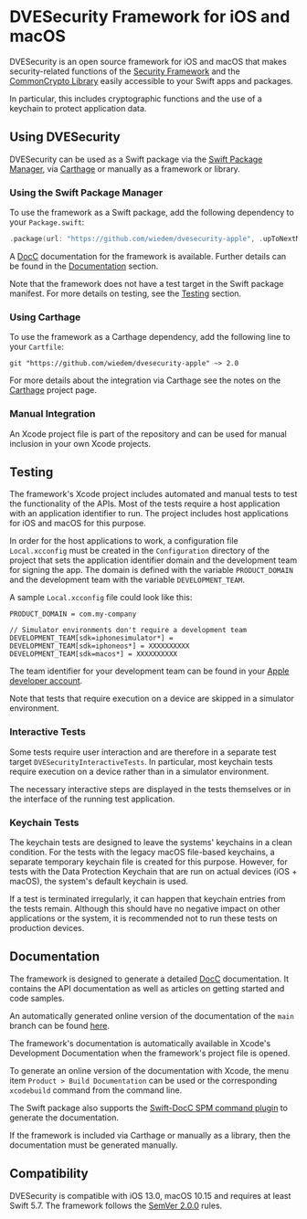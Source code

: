 # DVESecurity Framework for iOS and macOS

DVESecurity is an open source framework for iOS and macOS that makes security-related functions of the [Security Framework] and the [CommonCrypto Library] easily accessible to your Swift apps and packages.

In particular, this includes cryptographic functions and the use of a keychain to protect application data.

## Using DVESecurity
DVESecurity can be used as a Swift package via the [Swift Package Manager], via [Carthage] or manually as a framework or library.

### Using the Swift Package Manager
To use the framework as a Swift package, add the following dependency to your `Package.swift`:
```swift
.package(url: "https://github.com/wiedem/dvesecurity-apple", .upToNextMajor(from: "2.0.0")),
```

A [DocC] documentation for the framework is available. Further details can be found in the [Documentation](#Documentation) section.

Note that the framework does not have a test target in the Swift package manifest. For more details on testing, see the [Testing](#testing) section.

### Using Carthage
To use the framework as a Carthage dependency, add the following line to your `Cartfile`:
```
git "https://github.com/wiedem/dvesecurity-apple" ~> 2.0
```

For more details about the integration via Carthage see the notes on the [Carthage] project page.

### Manual Integration
An Xcode project file is part of the repository and can be used for manual inclusion in your own Xcode projects.

## Testing
The framework's Xcode project includes automated and manual tests to test the functionality of the APIs.
Most of the tests require a host application with an application identifier to run. The project includes host applications for iOS and macOS for this purpose.

In order for the host applications to work, a configuration file `Local.xcconfig` must be created in the `Configuration` directory of the project that sets the application identifier domain and the development team for signing the app. The domain is defined with the variable `PRODUCT_DOMAIN` and the development team with the variable `DEVELOPMENT_TEAM`.

A sample `Local.xcconfig` file could look like this:
```
PRODUCT_DOMAIN = com.my-company

// Simulator environments don't require a development team
DEVELOPMENT_TEAM[sdk=iphonesimulator*] =
DEVELOPMENT_TEAM[sdk=iphoneos*] = XXXXXXXXXX
DEVELOPMENT_TEAM[sdk=macos*] = XXXXXXXXXX
```

The team identifier for your development team can be found in your [Apple developer account](https://developer.apple.com/account/#!/membership/).

Note that tests that require execution on a device are skipped in a simulator environment.

### Interactive Tests
Some tests require user interaction and are therefore in a separate test target `DVESecurityInteractiveTests`. In particular, most keychain tests require execution on a device rather than in a simulator environment.

The necessary interactive steps are displayed in the tests themselves or in the interface of the running test application.

### Keychain Tests
The keychain tests are designed to leave the systems' keychains in a clean condition.
For the tests with the legacy macOS file-based keychains, a separate temporary keychain file is created for this purpose.
However, for tests with the Data Protection Keychain that are run on actual devices (iOS + macOS), the system's default keychain is used.

If a test is terminated irregularly, it can happen that keychain entries from the tests remain. Although this should have no negative impact on other applications or the system, it is recommended not to run these tests on production devices.

## Documentation
The framework is designed to generate a detailed [DocC] documentation.
It contains the API documentation as well as articles on getting started and code samples.

An automatically generated online version of the documentation of the `main` branch can be found [here](https://wiedem.github.io/dvesecurity-apple/main/documentation/dvesecurity/).

The framework's documentation is automatically available in Xcode's Development Documentation when the framework's project file is opened.

To generate an online version of the documentation with Xcode, the menu item `Product > Build Documentation` can be used or the corresponding `xcodebuild` command from the command line.

The Swift package also supports the [Swift-DocC SPM command plugin](https://github.com/apple/swift-docc-plugin) to generate the documentation.

If the framework is included via Carthage or manually as a library, then the documentation must be generated manually.  

## Compatibility
DVESecurity is compatible with iOS 13.0, macOS 10.15 and requires at least Swift 5.7.
The framework follows the [SemVer 2.0.0] rules.

[Security Framework]: https://developer.apple.com/documentation/security "Security Framework"
[CommonCrypto Library]: https://opensource.apple.com/source/CommonCrypto/ "CommonCrypto Library"
[Swift Package Manager]: https://swift.org/package-manager/ "Swift Package Manager"
[Carthage]: https://github.com/Carthage/Carthage "Carthage"
[DocC]: https://developer.apple.com/documentation/docc "DocC"
[Swift-DocC]: https://www.swift.org/blog/swift-docc/ "Swift-DocC is Now Open Source"
[SemVer 2.0.0]: https://semver.org/#semantic-versioning-200 "Semantic Versioning 2.0.0"

